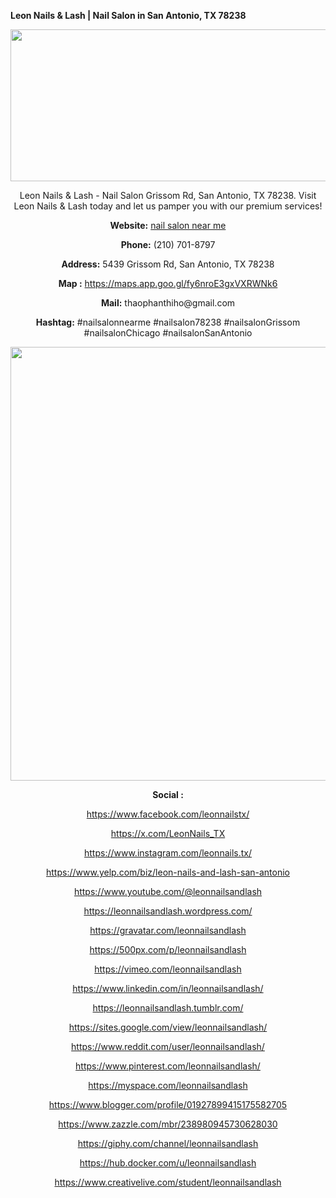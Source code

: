 **Leon Nails & Lash | Nail Salon in San Antonio, TX 78238**
<p><img style="display: block; margin-left: auto; margin-right: auto;" src="https://i.ibb.co/Cn7fcC4/470174779-122106572750670949-8959364637624777276-n.png" alt="" width="639" height="243" /></p>
<p style="text-align: center;">Leon Nails &amp; Lash - Nail Salon Grissom Rd, San Antonio, TX 78238. Visit Leon Nails &amp; Lash today and let us pamper you with our premium services!</p>
<p style="text-align: center;"><strong>Website</strong><strong>:</strong> <a href="https://leonnailsandlash.com/">nail salon near me</a></p>
<p style="text-align: center;"><strong>Phone:</strong> (210) 701-8797</p>
<p style="text-align: center;"><strong>Address:</strong> 5439 Grissom Rd, San Antonio, TX 78238</p>
<p style="text-align: center;"><strong>Map :</strong> <a href="https://maps.app.goo.gl/fy6nroE3gxVXRWNk6">https://maps.app.goo.gl/fy6nroE3gxVXRWNk6</a></p>
<p style="text-align: center;"><strong>Mail:</strong> thaophanthiho@gmail.com</p>
<p style="text-align: center;"><strong>Hashtag:</strong> #nailsalonnearme #nailsalon78238 #nailsalonGrissom #nailsalonChicago #nailsalonSanAntonio</p>
<p style="text-align: center;"><img src="https://i.ibb.co/0JzGBG5/Untitled-Project-2.jpg" alt="" width="694" height="694" /></p>
<p style="text-align: center;"><strong>Social :</strong></p>
<p style="text-align: center;"><a href="https://www.facebook.com/leonnailstx/">https://www.facebook.com/leonnailstx/</a></p>
<p style="text-align: center;"><a href="https://x.com/LeonNails_TX">https://x.com/LeonNails_TX</a></p>
<p style="text-align: center;"><a href="https://www.instagram.com/leonnails.tx/">https://www.instagram.com/leonnails.tx/</a></p>
<p style="text-align: center;"><a class="in-cell-link" href="https://www.yelp.com/biz/leon-nails-and-lash-san-antonio" target="_blank">https://www.yelp.com/biz/leon-nails-and-lash-san-antonio</a></p>
<p style="text-align: center;"><a href="https://www.youtube.com/@leonnailsandlash">https://www.youtube.com/@leonnailsandlash</a></p>
<p style="text-align: center;"><a href="https://leonnailsandlash.wordpress.com/">https://leonnailsandlash.wordpress.com/</a></p>
<p style="text-align: center;"><a href="https://gravatar.com/leonnailsandlash">https://gravatar.com/leonnailsandlash</a></p>
<p style="text-align: center;"><a href="https://500px.com/p/leonnailsandlash">https://500px.com/p/leonnailsandlash</a></p>
<p style="text-align: center;"><a href="https://vimeo.com/leonnailsandlash">https://vimeo.com/leonnailsandlash</a></p>
<p style="text-align: center;"><a href="https://www.linkedin.com/in/leonnailsandlash/">https://www.linkedin.com/in/leonnailsandlash/</a></p>
<p style="text-align: center;"><a href="https://leonnailsandlash.tumblr.com/">https://leonnailsandlash.tumblr.com/</a></p>
<p style="text-align: center;"><a href="https://sites.google.com/view/leonnailsandlash/">https://sites.google.com/view/leonnailsandlash/</a></p>
<p style="text-align: center;"><a href="https://www.reddit.com/user/leonnailsandlash/">https://www.reddit.com/user/leonnailsandlash/</a></p>
<p style="text-align: center;"><a href="https://www.pinterest.com/leonnailsandlash/">https://www.pinterest.com/leonnailsandlash/</a></p>
<p style="text-align: center;"><a href="https://myspace.com/leonnailsandlash">https://myspace.com/leonnailsandlash</a></p>
<p style="text-align: center;"><a href="https://www.blogger.com/profile/01927899415175582705">https://www.blogger.com/profile/01927899415175582705</a></p>
<p style="text-align: center;"><a href="https://www.zazzle.com/mbr/238980945730628030">https://www.zazzle.com/mbr/238980945730628030</a></p>
<p style="text-align: center;"><a href="https://giphy.com/channel/leonnailsandlash">https://giphy.com/channel/leonnailsandlash</a></p>
<p style="text-align: center;"><a href="https://hub.docker.com/u/leonnailsandlash">https://hub.docker.com/u/leonnailsandlash</a></p>
<p style="text-align: center;"><a href="https://www.creativelive.com/student/leonnailsandlash">https://www.creativelive.com/student/leonnailsandlash</a></p>
<p style="text-align: center;">&nbsp;</p>